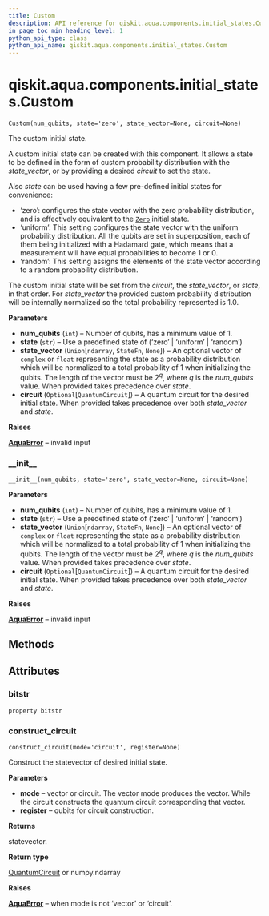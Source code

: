 ```yaml
---
title: Custom
description: API reference for qiskit.aqua.components.initial_states.Custom
in_page_toc_min_heading_level: 1
python_api_type: class
python_api_name: qiskit.aqua.components.initial_states.Custom
---
```


# qiskit.aqua.components.initial\_states.Custom

<span id="qiskit.aqua.components.initial_states.Custom" />

`Custom(num_qubits, state='zero', state_vector=None, circuit=None)`

The custom initial state.

A custom initial state can be created with this component. It allows a state to be defined in the form of custom probability distribution with the *state\_vector*, or by providing a desired *circuit* to set the state.

Also *state* can be used having a few pre-defined initial states for convenience:

*   ‘zero’: configures the state vector with the zero probability distribution, and is effectively equivalent to the [`Zero`](qiskit.aqua.components.initial_states.Zero "qiskit.aqua.components.initial_states.Zero") initial state.
*   ‘uniform’: This setting configures the state vector with the uniform probability distribution. All the qubits are set in superposition, each of them being initialized with a Hadamard gate, which means that a measurement will have equal probabilities to become $1$ or $0$.
*   ‘random’: This setting assigns the elements of the state vector according to a random probability distribution.

The custom initial state will be set from the *circuit*, the *state\_vector*, or *state*, in that order. For *state\_vector* the provided custom probability distribution will be internally normalized so the total probability represented is $1.0$.

**Parameters**

*   **num\_qubits** (`int`) – Number of qubits, has a minimum value of 1.
*   **state** (`str`) – Use a predefined state of (‘zero’ | ‘uniform’ | ‘random’)
*   **state\_vector** (`Union`\[`ndarray`, `StateFn`, `None`]) – An optional vector of `complex` or `float` representing the state as a probability distribution which will be normalized to a total probability of 1 when initializing the qubits. The length of the vector must be $2^q$, where $q$ is the *num\_qubits* value. When provided takes precedence over *state*.
*   **circuit** (`Optional`\[`QuantumCircuit`]) – A quantum circuit for the desired initial state. When provided takes precedence over both *state\_vector* and *state*.

**Raises**

[**AquaError**](qiskit.aqua.AquaError "qiskit.aqua.AquaError") – invalid input

### \_\_init\_\_

<span id="qiskit.aqua.components.initial_states.Custom.__init__" />

`__init__(num_qubits, state='zero', state_vector=None, circuit=None)`

**Parameters**

*   **num\_qubits** (`int`) – Number of qubits, has a minimum value of 1.
*   **state** (`str`) – Use a predefined state of (‘zero’ | ‘uniform’ | ‘random’)
*   **state\_vector** (`Union`\[`ndarray`, `StateFn`, `None`]) – An optional vector of `complex` or `float` representing the state as a probability distribution which will be normalized to a total probability of 1 when initializing the qubits. The length of the vector must be $2^q$, where $q$ is the *num\_qubits* value. When provided takes precedence over *state*.
*   **circuit** (`Optional`\[`QuantumCircuit`]) – A quantum circuit for the desired initial state. When provided takes precedence over both *state\_vector* and *state*.

**Raises**

[**AquaError**](qiskit.aqua.AquaError "qiskit.aqua.AquaError") – invalid input

## Methods

## Attributes

### bitstr

<span id="qiskit.aqua.components.initial_states.Custom.bitstr" />

`property bitstr`

### construct\_circuit

<span id="qiskit.aqua.components.initial_states.Custom.construct_circuit" />

`construct_circuit(mode='circuit', register=None)`

Construct the statevector of desired initial state.

**Parameters**

*   **mode** – vector or circuit. The vector mode produces the vector. While the circuit constructs the quantum circuit corresponding that vector.
*   **register** – qubits for circuit construction.

**Returns**

statevector.

**Return type**

[QuantumCircuit](qiskit.circuit.QuantumCircuit "qiskit.circuit.QuantumCircuit") or numpy.ndarray

**Raises**

[**AquaError**](qiskit.aqua.AquaError "qiskit.aqua.AquaError") – when mode is not ‘vector’ or ‘circuit’.

